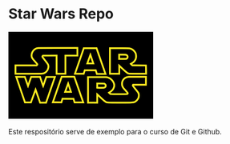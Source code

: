 # Star Wars Repo



![TIE Fighter](download.png)

Este respositório serve de exemplo para o curso de Git e Github.